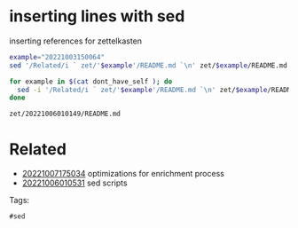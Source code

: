 # inserting lines with sed

inserting references for zettelkasten

```bash
example="20221003150064"
sed '/Related/i ` zet/'$example'/README.md `\n' zet/$example/README.md

for example in $(cat dont_have_self ); do 
  sed -i '/Related/i ` zet/'$example'/README.md `\n' zet/$example/README.md
done
```

` zet/20221006010149/README.md `

# Related

- [20221007175034](/zet/20221007175034/README.md) optimizations for enrichment process
- [20221006010531](/zet/20221006010531/README.md) sed scripts

Tags:

    #sed
